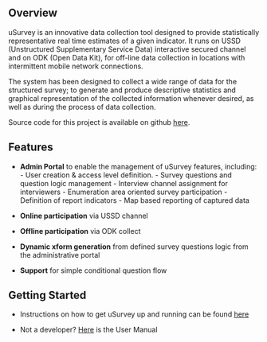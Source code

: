 Overview
--------

uSurvey is an innovative data collection tool designed to provide statistically representative real time estimates of a given indicator. It runs on USSD (Unstructured Supplementary Service Data) interactive secured channel and on ODK (Open Data Kit), for off-line data collection in locations with intermittent mobile network connections.

The system has been designed to collect a wide range of data for the structured survey; to generate and produce descriptive statistics and graphical representation of the collected information whenever desired, as well as during the process of data collection.

Source code for this project is available on github [here](https://github.com/unicefuganda/uSurvey/ "github repo").

Features
--------

* **Admin Portal** to enable the management of uSurvey features, including:
      - User creation & access level definition.
      - Survey questions and question logic management
      - Interview channel assignment for interviewers
      - Enumeration area oriented survey participation
      - Definition of report indicators 
      - Map based reporting of captured data
      
* **Online participation** via USSD channel

* **Offline participation** via ODK collect

* **Dynamic xform generation** from defined survey questions logic from the administrative portal

* **Support** for simple conditional question flow


Getting Started
----------------

* Instructions on how to get uSurvey up and running can be found [here](./installation.md "Set up instructions")

* Not a developer? [Here](./user_manual.md "User Manual") is the User Manual
